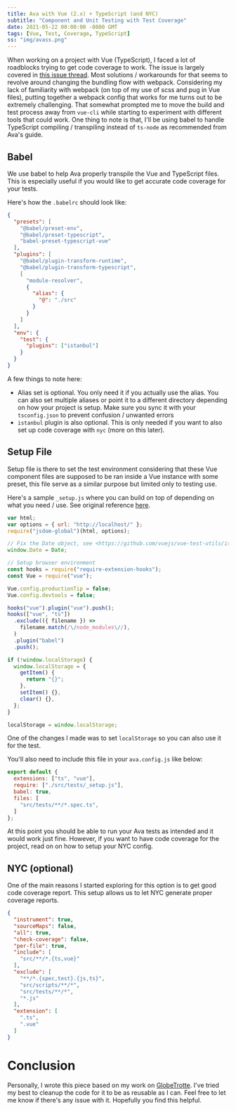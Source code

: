 ```yaml
---
title: Ava with Vue (2.x) + TypeScript (and NYC)
subtitle: "Component and Unit Testing with Test Coverage"
date: 2021-05-22 00:00:00 -0800 GMT
tags: [Vue, Test, Coverage, TypeScript]
ss: "img/avass.png"
---
```


When working on a project with Vue (TypeScript), I faced a lot of roadblocks trying to get code coverage to work. The issue is largely covered in [this issue thread](https://github.com/vuejs/vue-cli/issues/1363). Most solutions / workarounds for that seems to revolve around changing the bundling flow with webpack. Considering my lack of familiarity with webpack (on top of my use of scss and pug in Vue files), putting together a webpack config that works for me turns out to be extremely challenging. That somewhat prompted me to move the build and test process away from `vue-cli` while starting to experiment with different tools that could work. One thing to note is that, I'll be using babel to handle TypeScript compiling / transpiling instead of `ts-node` as recommended from Ava's guide. 

## Babel

We use babel to help Ava properly transpile the Vue and TypeScript files. This is especially useful if you would like to get accurate code coverage for your tests.

Here's how the `.babelrc` should look like:

```json
{
  "presets": [
    "@babel/preset-env",
    "@babel/preset-typescript",
    "babel-preset-typescript-vue"
  ],
  "plugins": [
    "@babel/plugin-transform-runtime",
    "@babel/plugin-transform-typescript",
    [
      "module-resolver",
      {
        "alias": {
          "@": "./src"
        }
      }
    ]
  ],
  "env": {
    "test": {
      "plugins": ["istanbul"]
    }
  }
}
```

A few things to note here:
- Alias set is optional. You only need it if you actually use the alias. You can also set multiple aliases or point it to a different directory depending on how your project is setup. Make sure you sync it with your `tsconfig.json` to prevent confusion / unwanted errors
- `istanbul` plugin is also optional. This is only needed if you want to also set up code coverage with `nyc` (more on this later).

## Setup File 

Setup file is there to set the test environment considering that these Vue component files are supposed to be ran inside a Vue instance with some preset, this file serve as a similar purpose but limited only to testing use.

Here's a sample `_setup.js` where you can build on top of depending on what you need / use. See original reference [here](https://github.com/avajs/ava/blob/main/docs/recipes/vue.md).

```js
var html;
var options = { url: "http://localhost/" };
require("jsdom-global")(html, options);

// Fix the Date object, see <https://github.com/vuejs/vue-test-utils/issues/936#issuecomment-415386167>.
window.Date = Date;

// Setup browser environment
const hooks = require("require-extension-hooks");
const Vue = require("vue");

Vue.config.productionTip = false;
Vue.config.devtools = false;

hooks("vue").plugin("vue").push();
hooks(["vue", "ts"])
  .exclude(({ filename }) =>
    filename.match(/\/node_modules\//),
  )
  .plugin("babel")
  .push();

if (!window.localStorage) {
  window.localStorage = {
    getItem() {
      return "{}";
    },
    setItem() {},
    clear() {},
  };
}

localStorage = window.localStorage; 
```

One of the changes I made was to set `localStorage` so you can also use it for the test.

You'll also need to include this file in your `ava.config.js` like below:

```js
export default {
  extensions: ["ts", "vue"],
  require: ["./src/tests/_setup.js"],
  babel: true,
  files: [
    "src/tests/**/*.spec.ts",
  ] 
};
```

At this point you should be able to run your Ava tests as intended and it would work just fine. However, if you want to have code coverage for the project, read on on how to setup your NYC config.

## NYC (optional)

One of the main reasons I started exploring for this option is to get good code coverage report. This setup allows us to let NYC generate proper coverage reports.

```json
{
  "instrument": true,
  "sourceMaps": false,
  "all": true,
  "check-coverage": false,
  "per-file": true,
  "include": [
    "src/**/*.{ts,vue}"
  ],
  "exclude": [
    "**/*.{spec,test}.{js,ts}",
    "src/scripts/**/*",
    "src/tests/**/*",
    "*.js"
  ],
  "extension": [
    ".ts",
    ".vue"
  ]
} 
```

# Conclusion

Personally, I wrote this piece based on my work on [GlobeTrotte](https://globetrotte.com). I've tried my best to cleanup the code for it to be as reusable as I can. Feel free to let me know if there's any issue with it. Hopefully you find this helpful.
